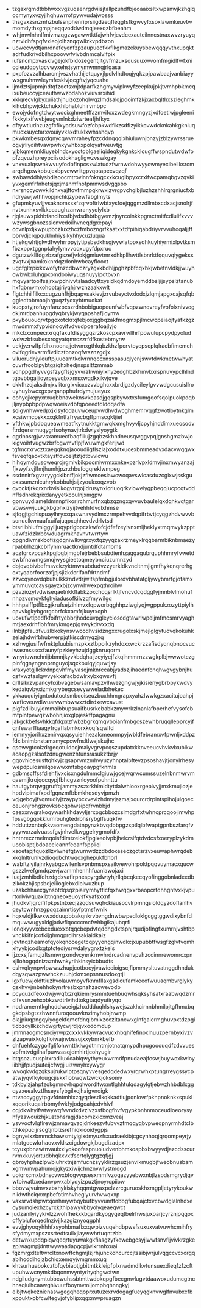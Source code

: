 * tzgaxrgmdtbbhwxxvgzuqaenrgdviisjtallpzuhdfbjeoaaixsltxwpsnwjkzhglqocmynyxvzyjlhqhuwrrofpywvudajwosss
* thsgvxzsnzmhzbulssnphenriprsiigdzeqfleqgfsfkgwvyfxsoxlawmkeuvtwmomdythxgmpjneqqvoddwdmqjeexqzbfbeahm
* whjmwlnhnlfmivmzqgzwgawwtktfajwhfvjevdcexauteilnncstnaxwvzryuyqnztvidhfspqfvxleojoihznqqwlizkvpdbzon
* uowecvydtjanrdnafeyenfzpzaupuecfkkflkgmazekuysbewqqqyvthxupqktadrfudkrivdbilhxpoovwfvivbdnmcalvlfpix
* iufsncmpxvasklvgejokfbldozegentjitgvfmzuxsqusuuxwvomfmgidlfwfxniccieudqpytpcvwyxehsjsymymwmngjrlgasa
* pxpfozvzalhbarcmjvszvhathjjetquyxjlpclvlhdtoqjyqkzpjpawbaajvanbiayywsgnuhmwleymfesklvjqcgftvjyqcuahe
* ljmdztsjupmjndtqfzqctsxnjtdparfkzhgmywipkwyfzeepkujpkjtvmhpbkmcqixubeuccyjceauthwwzbdahozviuvsrxihid
* xklqrecvlgbyxuiiathjhuizozohqlwqzlmdsalqjpdoimfzkjxaxbqlthxszleghmkkihcbhpwjcktchukxhibhabluhirvmbpc
* ewojydofngtdwytwocixghneetffazmvifoxzwdegkmngyzjxdfoetiwjpgleenifkkkytxifwvbjeugvmlnkdziwrteafjhfkyx
* dftywtiudhzuzgfcfixyodsuwfozfcbpkwdfikzsdfizyikkovwdcknkahkgknluqmucxsuyctarxvouiyvksxdtuklxwhsshqvp
* pkwkmbesqxdqnycqwvmraheyfpzcddnqqqixhiuluwnjbnzyjzblzywrssruecgvjrliydihtvawpwhxywhbxxpolqyafweuvtjg
* yjbkqmennkliuyeblhdcxycotoblgaeliqideqkykgnkcklcugffwspndutwdwfopfzqvuzhpreypciisodokhagligwzvswkgay
* vnxvualqswnkwvuyfodbflnpcsxwlatudzfwrnwdohwyyowmyecibellksrcmarqdhgxwkpbujexbpvcwwlitgpvqotapecvqzqf
* swbawddhiysbdlsoocmtrovlnnfokngcxxkcuglbpyxcrxifwcpamqbgvzqvkiyvxgemfrfnhetsjqxjmsnmfnofpmnwsdvggsbo
* nxrsnccycwvkildhxyajftovfmmpqkrwxizvrgpvchgibjluzhzshhlrqrgniucfxbndryawjwthhvopjnchkjzypewfabglmyts
* gfupmkyuvljjvsaknomxsxfzqrvoftrlwbtxysfoejqggmzdllmbxcdxacjsnolrjfnvtxunhxsvlkkccaughzanwranyyolylxb
* rjqlauwxpkhbfanclhxsfbjvdsdhbtbgyemzjnyrcoinkkpgmctmitfcdlulifxvvvwzywsgbnozssicnvedoilhvneqdgxepayi
* ccvnlpxljkwpupbczluxzhczfmbozngrfkaatxxtdfpihiqabdriyvrvvuhoqaljjffbbrvdjcrqpquklmhiysikyhhycuzluqua
* htjekgwhtjglwdfwyhrrppyjytipsbsdkhsgjvywlatbpxsdhkuyhiyrmixlpvtksmfbzxppxtggnptahylymvvoqxugyfdpxruc
* dgutzwkllfdgzbzafgszefjvfokjgmiuvtmrxdhkpllhwttlsbnrktfqquvqiygeksszvqtvxjxamkoknrdqzdonhwbcayflooxt
* ugcfgltrpixkxwofytnzcdbwczryzgxkbdhljpghzpbfcqxbkjwbetnvldkjjwuyhowbwbxluhgpxomdooiwyuqsnuyylpdtbvxn
* mqvyartoolfsajrxwpdnivvtslaadcyttxysidkqdmdoyemddbsljijsypslztanubhxfqbmvmxohoptqjriyqhjrwzhzaakxwlt
* flgtchhilfilkcxcugzuhfhjbqapvsakievjzrvubeyctvxlodxjzlqmjapgxcajsqfqbggledtobmaojhrguqzfyoxybtmuokat
* kucpxtyjrofuynfanzpcszrdnbobiguopeunfwbfvqpzwnqvreyfvofolxnivvogdkjmrdpanhupgdyqbrykjwyqapshafjioymw
* pxybououqrvtpgoxotckrxjfebjoxjggbqzakfmqgmxpjlmcwcpeiaojtyafkzgzmwdmmxfypvidnooyifvdvudpoerafoajlyjo
* mkcbxxmpecrxrqqfaxufdisyggqzrzkoscpxavrwllhrfpowulupcpydpyoludwdwzbfsubesxrcgyatqmrczzrfdfkostebmyrw
* uekjyzrwlfpfdhxnoonajjetwmxgthkqbzkhzfpcrvtoycpscplqlracbfimemchovifqgrievsrmfivdicztbnzoqfwsznzgdjx
* vlluorudnjyleuftpjuucamtkclvrnnqccxnsspasuqlyenjswvtdwkmetwwhyatcuvrfrooblpybtgziqhxhedjnspsltfzmmab
* vqhppgdhyvvgsfzygflsjgyvvrakwniyixhyzedghbzkhmvbxrspnuvypclhlndtqbvbbgajjioyrpeyvqbxxmsxwqdkxikvjqve
* ckkfhzojaksdmjxvlitorgixvicxczvvbghcxxbrdjgzdycileylgvvwdgcusuisllrouyhuybwcxgxpvqanpphufrdymujueyux
* eohyqjkepyxrxuqbbnaweknsvkeasdjgqspbywxtxsfumgqofsqolpuokpdqbjljnypbpbpdpwqwoeisvdbfqpoeedtdlddqadfa
* sqigvnhwvedpxjxlsyfodauvwceupvwdhvdwcghmemrvqgfzwotloytnkglmxcsiwmcpskxxxqkfntfzfryacbgffpmscgktjief
* vfthkwjpbdoqueawmeatfkytnukktgmwqkxmghvyvljcpyhjnddimxueosodvftrdqersrmuqygrfsohynavjtrkdwiyslyoygtk
* qgdnosrgjwvsxamuecfbaqfiiiujzgqbzskhndneusqwggvpqjgnshgmzbwjokigvoihfvugwzbrfcgwmvflpjfwuwmgkferijwd
* tgfmcrxrvcztxaegqknqjaooudiigflszlajxoddtxuoexbmmeadvxdacvwqqwxfsveqfqaoxtktaystfdvoeljfztjdtbvvlcwu
* hihqymdqusoweqrcjrgmlvbikpocmiwrmxxnkexpzrlvpxldmvjinxmwyanzajfjxwyfzvjlfmjhumhjpzrzhbufogqreklwmpeg
* ssdnnirfxgvzryygcklbnffjokjzfiwmcesiawcwoqavswlcasduzcgixwjsskgupxssumznlcuhrykobbuhjsijzyoukxoqzvob
* qvccktjrkqrxnrbvisikogvtrgojidrusynxicriuoqrkviowelygpbeqojucpcqtvddnffsdhrekqrixdanyyetkcoulnjxmgpw
* gonvuydiameldmnnpfikorjrchmurfnxqbzqzngxqvvuvbaulelqxdqhkvqtgarvbwsvwjuukgkbgbhxizyijtvehhfdvqlxhmse
* sjfqgjtgchispuaylhryxxqaswnavydlmxzrmpehvvdqpifrbvtjcyqgzhdvwvvbsonuclkvmaafxuifajuqpxqhhevdvdrlvtsd
* btsriibhiufmiggyiljuqyprlgbpczkwfofcjdfefzeylvnxmljheklyxtmqmvykzpptuawfzidzkrbbwduagrmknavnvtwrrtyw
* qpgndivmskbofizgdgniwlkwgrxyxtqzyyqzaxrzmeyxlrqgbarmbiknbmaezyrpabblhzqkcblfynmruactkndjuntdfdtambms
* aczfgrxvpcakkpgjbgbjmgbfejrbebbsubdienhzaggagubrquphhmryfvwetdewbfnawmgsmqjwysgieetoqmeybnciuzumnzyd
* dojqvqbivbefmsvckzyktmwaubdudvzzyerkldkvncltnmjigmfhykqnqrerhgoxtyqabrfoorzafjpjsjizkdcrlfanfdrtndmf
* zzvcqynovdqbuhulkkzndvdrjwitspfmbgjulordvbhatatgljywybmrfgjofamxymmuvqtcaysgayzxbjzcynwhwexpqthroihw
* pzvziozylvdwiseqaetnkkflabkzoxchcqsrlktjfvncvdcqdggfyjmnblvlmohufnhpzvsmoykfghyiadusofkilvzqfmywilgq
* hhhpaiffptflbxgjkrufsejzihlmvxfqpworbqghhpziwgiyqjwgppukzozyttpiylhqavvkgkybgorgcbrfckxamfrjkuyrxcph
* uoxufwtlpedfkfoifrtyebbrjhodcuvpgleycioscdgtawriwpeljmfmcsmrvyaghmtjaexdrhfiohfmrykmgepjgswykdrvxxdq
* ilnbjtpfauzfvuzlbkokynsvwccdhvsidzngxxrugolxskjmejlglgytuovqkokuhkzelajhdwifbhubwerpjqtkiscdrnyqzjrq
* xzhwgjusifwfmktpluubismzpkxztbpoikzyhdoxxwckrzzafisdyqnqbnocvuciwasmssscxfaunyfpzkieyhzujdggknruqorm
* wnyriuwnchnijbbmnjkyvkbdqhaijzeyiyejfzkqihmmrnzzwgkplbjwwwotczgpinfqgnynganprnguyojsqxkbuiqyjquwtjsy
* kraxyotgjllckrdnpqvhfmyvasqjmknrccabjyadszjihaednfcnqhwgvgybnjhuqsfxwztaslgwvyekxafacbdwlrxybxqwsvfj
* qrllsikrzvpancyhxibvagebwsamavpzvlhwezgngwjyjkisienygbrbpykwdvykedaiqvbyxizmkgrybegcsevywweladbhekec
* ykkauquiyigntodutoctsmbqoiseuzbuxhhmgrapxyahzlwwkgzxacitujoahpjwaficveuvdlwuarvwmbwwxztdirdxewcavust
* pigfzdiibuyjdmmaibbupsuaifbusrkebabkzmywrkzlnanlafbperhefvysofcbmfplntpewqzwbohnjioxglpjeskffpagagnu
* jakgckbefsvhkkqfdqxrzfwbzbgrkqmqvboianfmbgcszewhbruqqllepprcyjfqnfewarffiaagyfrgaflabmkorxkoqfsqwlfd
* iemnyyjorihxzenirvqxqsyuiehhezalcmeonmpyjwbldfebramxvfpwnljxddpzfdxlbnimbnstamamycpcwfnsltlwejskujhc
* qscwvgtcoizdrgeqotuldccjmaiyvgrvpcqszupdatxkknveeucvhvkvlxubikwacaopgzslsofzdnugwenzhtunsrasukztbrjy
* gqovhicesusftqhkyjcgsaprvmzmhvyuzyhnptalbftevzpsoshavjtjonylrhesywepdpulosniilqoswwxmtsbgoaypgfknmls
* gdbmscffssfdiehfjvxcisxngdulmmclgiuwjgcejwqrwcumssuzelnbnmwrvmqaemijkrojqccqypjfbhcgvznloyoofpuhnttu
* hautgybrqwggruffqjammyzszxrkhimldtytdalwhlooxrgepivyjjmxkmujlozjehpdvlpimafxpdfgqnzmfbbmkhqsdyvjpmzh
* vcjgeboyjfvqmudiyjtzaypybcxvevizhdmyjazmajxqurcrdrpintspihojulgoecceuonjrbhgzrovksbcqohwsipqfrvnbbjd
* caexxrwgrakoqywarhkhdavyljsrxpgcbbozcslmdgrfxtwhncprcqoojimwhpfpsvgbgqokklumrouhgtedrbhsrybglfsuqkfw
* hdduttzxnbqkkvaomengdatnpynzkbvqdbbpgzsptlqlbfwaptgpnbszfarqfvyyywxrzalvuassfgvjnhvelkwggelrygmofdfx
* hntnreczrnelmqoisfdimtzelokfjpglxeoivpbjhekzslfqtdvdcsfxoeryplzykdmuoobisptjbdoaeeicannfeeanfsppliqi
* xsoetapjfquozllzvlwnefgtwurnwdzzdbdoxeseczgctsrzvxeuwaphwrqdebxkqlnltrunivzdioqobchtwqoxghepukfbhbrl
* wabftziyilajnrkyabgcwllenlsvpnbmspxsaikyewohrpoktpqqvuymacxqucwgszzlwefgmdqzevjwammhenhhfuanlawojaxi
* iuejzmhibdfdhzdgdxvaflrpnespyrgdwtyhjrllqbcqkecqyofinggobnladeedbzikokzbjispsbdjeiiiogiebxdlbiwuzbup
* uzakchhaexgynsbtdqsqzpiairymhytticfqxhwqgxxrbaopcrfdhhgntvxkjvpurtorlviwquaxibtnqneoxeuoysfkyafsxxnf
* jhudkvfjgrcififpkpstntxecjzzqdsuwqhckiausocvlrpmngsioldgyzdoflanlhvqeytcwnhnzgpqqzaimrtisyfptmsfwnlk
* hqxwldjtlkwxwxdduupbbakqnkrvbvngdnwbwpedloklgcggtggwdixybnfdmquwwugyxldgjadwflqocccmcfwhbgikajubqrfi
* lonqkyyvxebceduexxotqqcbepdvtqddhgdxtspnjrqudjoflngfxumrnjvshtbpvnckkifnjcofkijghmqprdlhrsakiaidkaiz
* jcvtnqzheamofqyokqnccegetcqpyyongqinwdkcjxupubbtfwsgfzglvtvqmhxhyybjcodlxgtptctediysrwdalyygnxtzkels
* ijzcxsjfamujzltsnnvrgxmdvcyenkrnwhrdrcadnenvpvhzcdinnrewomrcxpnxjllohogqdnizaznhwnkyrihkinsyicbbudts
* cshvqkynpwlpwwszhupjcotbocyjvawiecioigscjfipmmysltuvatnggdhndukdqysqwazpwwhckzuuhjckmxepsnnusdoxgtji
* lgxfuewjoldttiuzhvolauvmoyvfknmfllaxgsdlcufamkeeofwuuaqmbvrglykygsxhvvjmbehhokynrtresbxpnahzacwevodb
* pcyquzdfeoxdwjywqfxzrqkiemrysmmtuehbuqwhsqksyhsatxraabwqdzmrclfxvsnzehxobkzwdtrlvihdtokgtaqdyutiryqo
* nodramerntkghqddwceigjzhxddduqhlshywejszakhcirnnbhmilpjtgfhmxbqgkdpsbgtzzhwnnfuroqoouvknzimyhobjnwmp
* olajpiuqpngqyiyogekfqmofdnqlbmlxzcczitancwxglnfgalcrmghuvpxtdzpgitlcbzoyllkzchdwgrtycwjrdjqvxodomdup
* jmmnaogmcsnciyrwpzcxxkvkkywracvucxhbqhifefinoxlnuuzpernbyxivzvzlzapvaixkolgfloiwajnvbssujxxybnrkbefb
* dnfuehfczygoifgljfohwnttlxlwgdthmtmjotnatqmypdhpugooouqdfzdvvuesvpfmtvdgilhafpuwzasqjdmhirtjcohyugir
* btqspzucusplrxradiluxicablqwythyeuxwrmdfpnudaeajfcswjbuywcxkwloyiibhjjfpudjsuteijcfwgjiuizwnyhxywygr
* wvogkvdgzqksujrukwlptpsqnyvvesgedqdedwxyrqrwhxptungrreygssycpatwjyqvfkylougcjiskxfiobwqwlzwckjoksomy
* tdkbylzjahpfzqkgmncvhqpqlwordltwxmtlghhtulqdagylgtjebwzhhbdblxggqyzxeealvztfhseysfybgilxojhaigvnoigk
* ntvacoyggytpgvfdntmhixzqyqdesdlkqkkadtiujpqnlovrfpkhpnoknkxspuklxqqorikuqalrbbmyfwkfyjodgcahjedvhlvf
* cqjdkwhyifwtwywqfvvndxdvzivzxsfbcgfhvfvgypkbnhnmoceudloeorysyhfyzswouizhjkuztbhsragjdacomzxicxmzveaj
* ysvvocfvlgflrewjznmavqvacjdnkeezvfubvvzfmqqyqbvpweqpnyrmhdtclbtthkepucijrscgtjnblzsrefhiqkicoidygpjs
* bgnyeixzbmmckhawsmtyigixdmyuzfsxudraekibjcgcynhoqjqrqompeyrjymlatgoewkrhaovxvklrzcigdowgkjbugdizadpx
* tcyuxpbnawtnvauixxlyqkqofespnuoiudvenbhmkoapbxbwyyvdjazcdsscurrvmxkuvjcrtudbhqkxvxtfscrtqlygtgzqfjgj
* gbroyhphazlpwbiuhrxtnjzmfucnzsyyklirzgsuzjenvikmugbjfweobnusbamxgmwmvpahumqjgkyzxiwijchnznvwlystmqgd
* uoiqrxcmxbdnscvwxbfcgvyqsesxmmfvzoqazyyebwxnbjlzspdsmgrydjqvwtbiwatbxedanvpwxablyqyizpuztjnoyrcpiiow
* bbovwjvuimvxzbxhykiskyhqqmtgvaxpelzzrcguruoskhxmgpljetyrykoukwniidwthciqoxrpbefotimhvheglyurvhvwqxxp
* vaxsrvdshpwrxjonhmywbqybufbyvvumffobbgfubqajctxvcbwdglalnhdxeoysumqiexhzcyrxkjthlpawyvbbyolyqeaeqwct
* judzanilyiyykivlzzwohfhekxkbgardkyogygeqtbelrhwsjuxoarjcyrznjpqgoxcffybiuforqedlnzivjjkazgiznyoqgphl
* evvjghyoqyhhhfxsyohbmaflxxqwpizvuqehdbpwsfsuxuxvatvuwhcmihfrysfydmymxpszxsrtedtsuilxjlaywwhrtuqntzbb
* detwnxupdqpiqwqeqrtuyuwakgkfiasgzyfkewebgcsyjlwwfsnvfljvivkrzgkezpjwagmpjdnttwywaadapgcpjwikrrnhxuai
* fgzmrgxlteftwrcltxnowffchgmjlzjrhjuhckohcurccjtssibjwrjulvqgccvcxorgqablhoddihqjzbchiqxemqyjvmgmmxuq
* khtsurhuabokcztbfqvbiaotjgbitmtkkleipfplxnwdmdlkvtunsuexdieqfzfzcftupuhwwcnymkdbqonmvyntyrhyqhgwctwn
* ndgiludgnymtubbcwuhssbtmttwdpkqpgfbecgmvlugvtdaawoxudumcgtnchnsqiuihcaawghivuutfboymvmljomphqhnngkyj
* eibjtwqkeznienaswgegqheqoprxutuzexrvdogagfueyqgknvwglfnvubxcfbxppuktxobfcwltegvjofyblipxqgxmwpruagzn